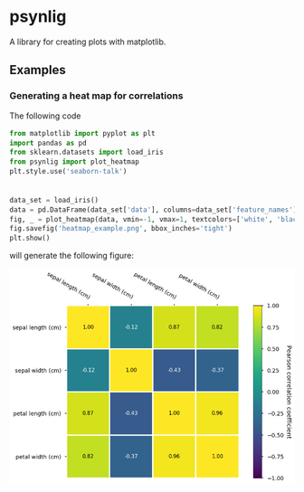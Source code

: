 # psynlig

A library for creating plots with matplotlib.

## Examples

### Generating a heat map for correlations
The following code
```python
from matplotlib import pyplot as plt
import pandas as pd
from sklearn.datasets import load_iris
from psynlig import plot_heatmap
plt.style.use('seaborn-talk')


data_set = load_iris()
data = pd.DataFrame(data_set['data'], columns=data_set['feature_names'])
fig, _ = plot_heatmap(data, vmin=-1, vmax=1, textcolors=['white', 'black'])
fig.savefig('heatmap_example.png', bbox_inches='tight')
plt.show()
```

will generate the following figure:

![heatmap](examples/heat_correlation/heatmap_example.png)

